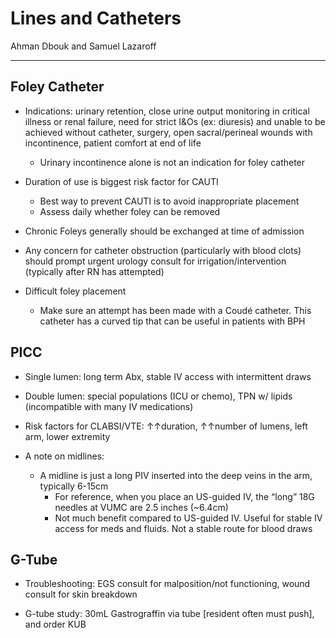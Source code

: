 # Lines and Catheters

Ahman Dbouk and Samuel Lazaroff

---

## Foley Catheter

- Indications: urinary retention, close urine output monitoring in critical illness or renal failure, need for strict I&Os (ex: diuresis) and unable to be achieved without catheter, surgery, open sacral/perineal wounds with incontinence, patient comfort at end of life
    - Urinary incontinence alone is not an indication for foley catheter
    
- Duration of use is biggest risk factor for CAUTI
    - Best way to prevent CAUTI is to avoid inappropriate placement
    - Assess daily whether foley can be removed

- Chronic Foleys generally should be exchanged at time of admission

- Any concern for catheter obstruction (particularly with blood clots) should prompt urgent urology consult for irrigation/intervention (typically after RN has attempted)

- Difficult foley placement
    - Make sure an attempt has been made with a Coudé catheter. This catheter has a curved tip that can be useful in patients with BPH

## PICC

- Single lumen: long term Abx, stable IV access with intermittent draws

- Double lumen: special populations (ICU or chemo), TPN w/ lipids (incompatible with many IV medications)

- Risk factors for CLABSI/VTE: ↑↑duration, ↑↑number of lumens, left arm, lower extremity

- A note on midlines:
    - A midline is just a long PIV inserted into the deep veins in the arm, typically 6-15cm
        - For reference, when you place an US-guided IV, the “long” 18G needles at VUMC are 2.5 inches (~6.4cm)
        - Not much benefit compared to US-guided IV. Useful for stable IV access for meds and fluids. Not a stable route for blood draws

## G-Tube

- Troubleshooting: EGS consult for malposition/not functioning, wound consult for skin breakdown

- G-tube study: 30mL Gastrograffin via tube [resident often must push], and order KUB

